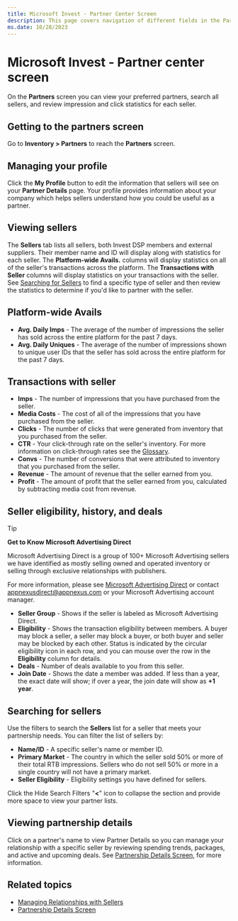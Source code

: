 ```yaml
---
title: Microsoft Invest - Partner Center Screen
description: This page covers navigation of different fields in the Partner center screen.   
ms.date: 10/28/2023
---
```



# Microsoft Invest - Partner center screen

On the **Partners** screen you can view your preferred partners, search all sellers, and review impression and click statistics for each seller.

## Getting to the partners screen

Go to **Inventory \> Partners** to reach the **Partners** screen.

## Managing your profile

Click the **My Profile** button to edit the information that sellers will see on your **Partner Details** page. Your profile provides information about your company which helps sellers understand how you could be useful as a partner.

## Viewing sellers

The **Sellers** tab lists all sellers, both Invest DSP members and external suppliers. Their member name and ID will display along with statistics for each seller. The **Platform-wide Avails.** columns will display statistics on all of the seller's transactions across the platform. The **Transactions with Seller** columns will display statistics on your transactions with the seller. See [Searching for Sellers](#searching-for-sellers) to find a specific type of seller and then review the statistics to determine if you'd like to partner with the seller.

## Platform-wide Avails

- **Avg. Daily Imps** - The average of the number of impressions the seller has sold across the entire platform for the past 7 days.
- **Avg. Daily Uniques** - The average of the number of impressions shown to unique user IDs that the seller has sold across the entire platform for the past 7 days.

## Transactions with seller

- **Imps** - The number of impressions that you have purchased from the seller.
- **Media Costs** - The cost of all of the impressions that you have purchased from the seller.
- **Clicks** - The number of clicks that were generated from inventory that you purchased from the seller.
- **CTR** - Your click-through rate on the seller's inventory. For more information on click-through rates see the [Glossary](../industry-reference/online-advertising-and-ad-tech-glossary.md).
- **Convs** - The number of conversions that were attributed to inventory that you purchased from the seller.
- **Revenue** - The amount of revenue that the seller earned from you.
- **Profit** - The amount of profit that the seller earned from you, calculated by subtracting media cost from revenue.

## Seller eligibility, history, and deals

  > [!TIP]
  > **Get to Know Microsoft Advertising Direct**
  >
  > Microsoft Advertising Direct is a group of 100+ Microsoft Advertising sellers we have identified as mostly selling owned and operated inventory or selling through exclusive relationships with publishers.
  >
  > For more information, please see [Microsoft Advertising Direct](appnexus-direct-for-buyers.md) or contact [appnexusdirect@appnexus.com](mailto:appnexusdirect@appnexus.com) or your Microsoft Advertising account manager.

- **Seller Group** - Shows if the seller is labeled as Microsoft Advertising Direct.
- **Eligibility** - Shows the transaction eligibility between members. A buyer may block a seller, a seller may block a buyer, or both buyer and seller may be blocked by each other. Status is indicated by the circular eligibility icon in each row, and you can mouse over the row in the **Eligibility** column for details.
- **Deals** - Number of deals available to you from this seller.
- **Join Date** - Shows the date a member was added. If less than a year, the exact date will show; if over a year, the join date will show as **+1 year**.

## Searching for sellers

Use the filters to search the **Sellers** list for a seller that meets your partnership needs. You can filter the list of sellers by:

- **Name/ID** - A specific seller's name or member ID.
- **Primary Market** - The country in which the seller sold 50% or more of their total RTB impressions. Sellers who do not sell 50% or more in a single country will not have a primary market.
- **Seller Eligibility** - Eligibility settings you have defined for sellers.

Click the Hide Search Filters "**\<**" icon to collapse the section and provide more space to view your partner lists.

## Viewing partnership details

Click on a partner's name to view Partner Details so you can manage your relationship with a specific seller by reviewing spending trends, packages, and active and upcoming deals. See [Partnership Details Screen](partnership-details-screen-buyer-view.md), for more information.

## Related topics

- [Managing Relationships with Sellers](managing-relationships-with-sellers.md)
- [Partnership Details Screen](partnership-details-screen-buyer-view.md)
